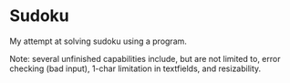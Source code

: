 # Sudoku
My attempt at solving sudoku using a program.

Note: several unfinished capabilities include, but are not limited to, error checking (bad input), 1-char limitation in textfields, and resizability.
